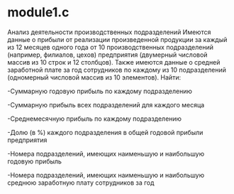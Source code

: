 # module1.c 

Анализ деятельности производственных подразделений
Имеются данные о прибыли от реализации произведенной продукции за каждый из 12 месяцев одного года от 10 производственных подразделений (например, филиалов, цехов) предприятия (двумерный числовой массив из 10 строк и 12 столбцов). 
Также имеются данные о средней заработной плате за год сотрудников по каждому из 10 подразделений (одномерный числовой массив из 10 элементов). 
Найти: 

-Суммарную годовую прибыль по каждому подразделению

-Суммарную прибыль всех подразделений для каждого месяца

-Среднемесячную прибыль по каждому подразделению

-Долю (в %) каждого подразделения в общей годовой прибыли предприятия

-Номера подразделений, имеющих наименьшую и наибольшую годовую прибыль

-Номера подразделений, имеющих наименьшую и наибольшую среднюю заработную плату сотрудников за год


